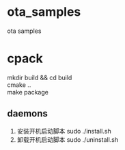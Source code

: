# ota_samples
ota samples

# cpack
mkdir build && cd build  
cmake ..  
make package  

## daemons

1. 安装开机启动脚本
    sudo ./install.sh
2. 卸载开机启动脚本
    sudo ./uninstall.sh